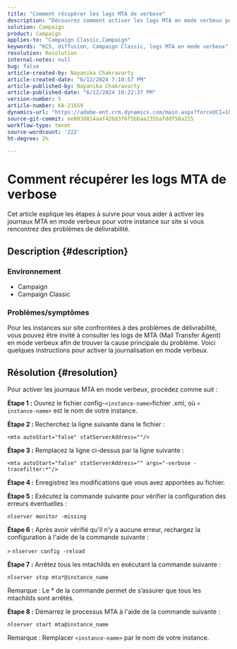 ```yaml
---
title: "Comment récupérer les logs MTA de verbose"
description: "Découvrez comment activer les logs MTA en mode verbeux pour les instances sur site confrontées à des problèmes de délivrabilité."
solution: Campaign
product: Campaign
applies-to: "Campaign Classic,Campaign"
keywords: "KCS, diffusion, Campaign Classic, logs MTA en mode verbeux"
resolution: Resolution
internal-notes: null
bug: false
article-created-by: Nayanika Chakravarty
article-created-date: "6/12/2024 7:10:57 PM"
article-published-by: Nayanika Chakravarty
article-published-date: "6/12/2024 10:22:37 PM"
version-number: 5
article-number: KA-21659
dynamics-url: "https://adobe-ent.crm.dynamics.com/main.aspx?forceUCI=1&pagetype=entityrecord&etn=knowledgearticle&id=7683ac7a-ef28-ef11-840a-000d3a3764e0"
source-git-commit: ee803d814aaf42683f6f5bbaa235bafddf58a215
workflow-type: tm+mt
source-wordcount: '222'
ht-degree: 2%

---
```


# Comment récupérer les logs MTA de verbose


Cet article explique les étapes à suivre pour vous aider à activer les journaux MTA en mode verbeux pour votre instance sur site si vous rencontrez des problèmes de délivrabilité.

## Description {#description}


### Environnement

- Campaign
- Campaign Classic


### Problèmes/symptômes

Pour les instances sur site confrontées à des problèmes de délivrabilité, vous pouvez être invité à consulter les logs de MTA (Mail Transfer Agent) en mode verbeux afin de trouver la cause principale du problème. Voici quelques instructions pour activer la journalisation en mode verbeux.


## Résolution {#resolution}


Pour activer les journaux MTA en mode verbeux, procédez comme suit :

<b>Étape 1 :</b>
Ouvrez le fichier config-`<instance-name>`fichier .xml, où `<` `instance-name>` est le nom de votre instance.

<b>Étape 2 :</b>
Recherchez la ligne suivante dans le fichier :

`<mta autoStart="false" statServerAddress=""/>`

<b>Étape 3 :</b>
Remplacez la ligne ci-dessus par la ligne suivante :

`<mta autoStart="false" statServerAddress="" args="-verbose -tracefilter:*"/>`

<b>Étape 4 :</b>
Enregistrez les modifications que vous avez apportées au fichier.

<b>Étape 5 :</b>
Exécutez la commande suivante pour vérifier la configuration des erreurs éventuelles :

`nlserver monitor -missing`

<b>Étape 6 :</b>
Après avoir vérifié qu&#39;il n&#39;y a aucune erreur, rechargez la configuration à l&#39;aide de la commande suivante :

`>` `nlserver config -reload`

<b>Étape 7 :</b>
Arrêtez tous les mtachilds en exécutant la commande suivante :

`nlserver stop mta*@instance_name`

Remarque : Le \* de la commande permet de s’assurer que tous les mtachilds sont arrêtés.

<b>Étape 8 :</b>
Démarrez le processus MTA à l&#39;aide de la commande suivante :

`nlserver start mta@instance_name`

Remarque : Remplacer `<instance-name>` par le nom de votre instance.
